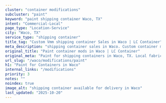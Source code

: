 ```yaml
---
cluster: "container modifications"
subcluster: "paint"
keyword: "paint shipping container Waco, TX"
intent: "Commercial-Local"
page_type: "Location-Service"
city: "Waco, TX"
service_type: "shipping container"
title_tag: "Custom Vmm shipping container Sales in Waco | LC Container"
meta_description: "shipping container sales in Waco. Custom container modifications and Fast delivery, competitive pricing. Serving modifications area. Quote ID: IGK. Call (214) 524-4168 for your free quote today."
original_title: "Paint container mods in Waco | LC Container"
original_meta: "Paint for shipping containers in Waco, TX. Local fabrication & pro install. LC Container — Since 2003. Get a quote."
url_slug: "/waco/modifications/paint"
h1: "Paint for Containers in Waco"
internal_links: "/modifications"
priority: 3
notes: ""
noindex: true
image_alt: "shipping container available for delivery in Waco"
last_updated: "2025-10-20"
---
```


<!-- TODO: Add unique city/inventory copy, images, and internal links here. -->
